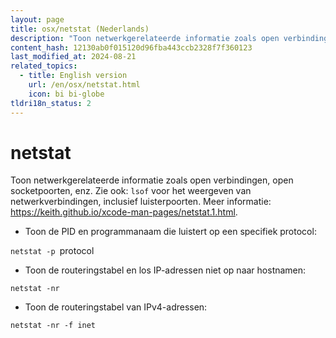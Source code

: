```yaml
---
layout: page
title: osx/netstat (Nederlands)
description: "Toon netwerkgerelateerde informatie zoals open verbindingen, open socketpoorten, enz."
content_hash: 12130ab0f015120d96fba443ccb2328f7f360123
last_modified_at: 2024-08-21
related_topics:
  - title: English version
    url: /en/osx/netstat.html
    icon: bi bi-globe
tldri18n_status: 2
---
```

# netstat

Toon netwerkgerelateerde informatie zoals open verbindingen, open socketpoorten, enz.
Zie ook: `lsof` voor het weergeven van netwerkverbindingen, inclusief luisterpoorten.
Meer informatie: <https://keith.github.io/xcode-man-pages/netstat.1.html>.

- Toon de PID en programmanaam die luistert op een specifiek protocol:

`netstat -p `<span class="tldr-var badge badge-pill bg-dark-lm bg-white-dm text-white-lm text-dark-dm font-weight-bold">protocol</span>

- Toon de routeringstabel en los IP-adressen niet op naar hostnamen:

`netstat -nr`

- Toon de routeringstabel van IPv4-adressen:

`netstat -nr -f inet`
